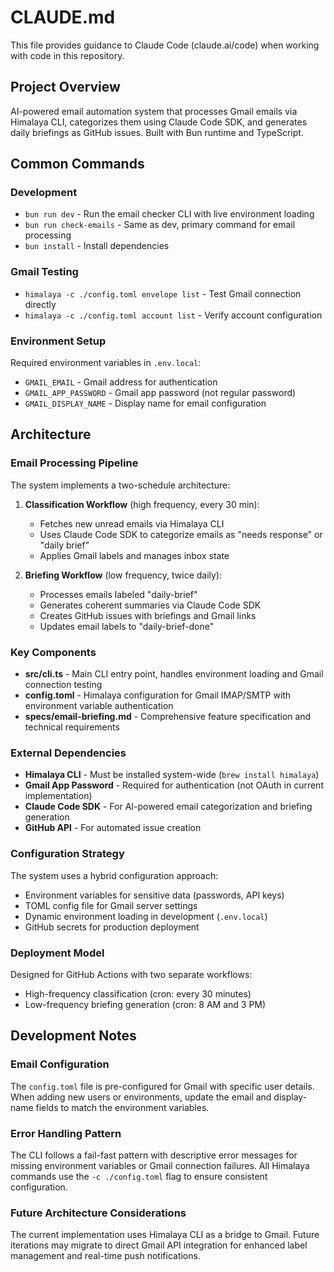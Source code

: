 # CLAUDE.md

This file provides guidance to Claude Code (claude.ai/code) when working with code in this repository.

## Project Overview

AI-powered email automation system that processes Gmail emails via Himalaya CLI, categorizes them using Claude Code SDK, and generates daily briefings as GitHub issues. Built with Bun runtime and TypeScript.

## Common Commands

### Development
- `bun run dev` - Run the email checker CLI with live environment loading
- `bun run check-emails` - Same as dev, primary command for email processing
- `bun install` - Install dependencies

### Gmail Testing
- `himalaya -c ./config.toml envelope list` - Test Gmail connection directly
- `himalaya -c ./config.toml account list` - Verify account configuration

### Environment Setup
Required environment variables in `.env.local`:
- `GMAIL_EMAIL` - Gmail address for authentication
- `GMAIL_APP_PASSWORD` - Gmail app password (not regular password)
- `GMAIL_DISPLAY_NAME` - Display name for email configuration

## Architecture

### Email Processing Pipeline
The system implements a two-schedule architecture:

1. **Classification Workflow** (high frequency, every 30 min):
   - Fetches new unread emails via Himalaya CLI
   - Uses Claude Code SDK to categorize emails as "needs response" or "daily brief"
   - Applies Gmail labels and manages inbox state

2. **Briefing Workflow** (low frequency, twice daily):
   - Processes emails labeled "daily-brief"
   - Generates coherent summaries via Claude Code SDK
   - Creates GitHub issues with briefings and Gmail links
   - Updates email labels to "daily-brief-done"

### Key Components

- **src/cli.ts** - Main CLI entry point, handles environment loading and Gmail connection testing
- **config.toml** - Himalaya configuration for Gmail IMAP/SMTP with environment variable authentication
- **specs/email-briefing.md** - Comprehensive feature specification and technical requirements

### External Dependencies

- **Himalaya CLI** - Must be installed system-wide (`brew install himalaya`)
- **Gmail App Password** - Required for authentication (not OAuth in current implementation)
- **Claude Code SDK** - For AI-powered email categorization and briefing generation
- **GitHub API** - For automated issue creation

### Configuration Strategy

The system uses a hybrid configuration approach:
- Environment variables for sensitive data (passwords, API keys)
- TOML config file for Gmail server settings
- Dynamic environment loading in development (`.env.local`)
- GitHub secrets for production deployment

### Deployment Model

Designed for GitHub Actions with two separate workflows:
- High-frequency classification (cron: every 30 minutes)
- Low-frequency briefing generation (cron: 8 AM and 3 PM)

## Development Notes

### Email Configuration
The `config.toml` file is pre-configured for Gmail with specific user details. When adding new users or environments, update the email and display-name fields to match the environment variables.

### Error Handling Pattern
The CLI follows a fail-fast pattern with descriptive error messages for missing environment variables or Gmail connection failures. All Himalaya commands use the `-c ./config.toml` flag to ensure consistent configuration.

### Future Architecture Considerations
The current implementation uses Himalaya CLI as a bridge to Gmail. Future iterations may migrate to direct Gmail API integration for enhanced label management and real-time push notifications.